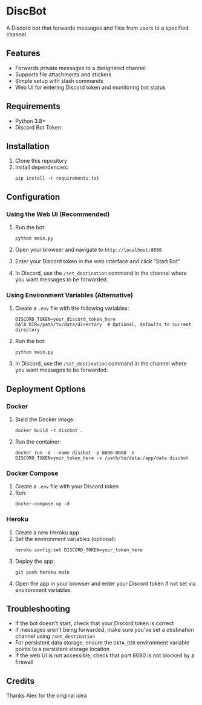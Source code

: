 # DiscBot

A Discord bot that forwards messages and files from users to a specified channel.

## Features

- Forwards private messages to a designated channel
- Supports file attachments and stickers
- Simple setup with slash commands
- Web UI for entering Discord token and monitoring bot status

## Requirements

- Python 3.8+
- Discord Bot Token

## Installation

1. Clone this repository
2. Install dependencies:
   ```
   pip install -r requirements.txt
   ```

## Configuration

### Using the Web UI (Recommended)

1. Run the bot:
   ```
   python main.py
   ```

2. Open your browser and navigate to `http://localhost:8080`

3. Enter your Discord token in the web interface and click "Start Bot"

4. In Discord, use the `/set_destination` command in the channel where you want messages to be forwarded.

### Using Environment Variables (Alternative)

1. Create a `.env` file with the following variables:
   ```
   DISCORD_TOKEN=your_discord_token_here
   DATA_DIR=/path/to/data/directory  # Optional, defaults to current directory
   ```

2. Run the bot:
   ```
   python main.py
   ```

3. In Discord, use the `/set_destination` command in the channel where you want messages to be forwarded.

## Deployment Options

### Docker

1. Build the Docker image:
   ```
   docker build -t discbot .
   ```

2. Run the container:
   ```
   docker run -d --name discbot -p 8080:8080 -e DISCORD_TOKEN=your_token_here -v /path/to/data:/app/data discbot
   ```

### Docker Compose

1. Create a `.env` file with your Discord token
2. Run:
   ```
   docker-compose up -d
   ```

### Heroku

1. Create a new Heroku app
2. Set the environment variables (optional):
   ```
   heroku config:set DISCORD_TOKEN=your_token_here
   ```
3. Deploy the app:
   ```
   git push heroku main
   ```
4. Open the app in your browser and enter your Discord token if not set via environment variables

## Troubleshooting

- If the bot doesn't start, check that your Discord token is correct
- If messages aren't being forwarded, make sure you've set a destination channel using `/set_destination`
- For persistent data storage, ensure the `DATA_DIR` environment variable points to a persistent storage location
- If the web UI is not accessible, check that port 8080 is not blocked by a firewall

## Credits

Thanks Alex for the original idea
